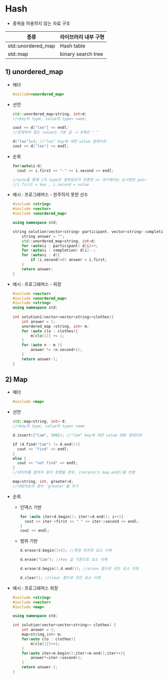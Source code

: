 # Hash

* 중복을 허용하지 않는 자료 구조

| 종류               | 라이브러리 내부 구현 |
| ------------------ | -------------------- |
| std::unordered_map | Hash table           |
| std::map           | binary search tree   |



## 1) unordered_map

* 헤더

  ```c++
  #include<unordered_map>
  ```

* 선언

  ```c++
  std::unordered_map<string, int>d;
  //<key의 type, value의 type> name;
  
  cout << d["leo"] << endl; 
  //존재하지 않는 value는 기본 값 -> 0혹은 " "
  
  d["leo"]=3; //"leo" key에 대한 value 업데이트
  cout << d["leo"] << endl;
  ```

* 순회

  ```c++
  for(auto&i:d)
    cout << i.first << "-" << i.second << endl;
  
  //auto를 통해 i의 type은 컴파일러가 추론한 => 여기에서는 순서쌍인 pair
  //i.first = key , i.second = value
  ```

* 예시 : 프로그래머스 - 완주하지 못한 선수

  ```c++
  #include <string>
  #include <vector>
  #include <unordered_map>
  
  using namespace std;
  
  string solution(vector<string> participant, vector<string> completion) {
      string answer = "";
      std::unordered_map<string, int>d;
      for (auto&i : participant) d[i]++;
      for (auto&i : completion) d[i]--;
      for (auto&i : d){
          if (i.second!=0) answer = i.first;
      }
      return answer;
  }
  ```

* 예시 : 프로그래머스 - 위장

  ```c++
  #include <vector>
  #include <unordered_map>
  #include <string>
  using namespace std;
   
  int solution1(vector<vector<string>>clothes){
      int answer = 1;
      unordered_map <string, int> m;
      for (auto clo : clothes){
          m[clo[1]] += 1;
      }
      for (auto n : m ){
          answer *= (n.second+1);
      }
      return answer-1;
  }
  ```

  

## 2) Map

* 헤더

  ```c++
  #include <map>
  ```

* 선언

  ```c++
  std::map<string, int> d;
  //<key의 type, value의 type> name
  
  d.insert({"Cam", 300}); //"Cam" key에 대한 value 300 업데이트
  
  if (d.find("Cam") != d.end()){
    cout << "find" << endl;
  }
  else {
    cout << "not find" << endl;
  }
  //데이터를 끝까지 찾지 못했을 경우, iterator는 map.end()를 반환
  
  map<string, int, greater>d;
  //내림차순의 경우 'greater'를 추가
  ```

* 순회

  * 인덱스 기반

    ```c++
    for (auto iter=d.begin(); iter!=d.end(); i++){
      cout << iter->first << " " << iter->second << endl;
    }
    cout << endl;
    ```

  * 범위 기반

    ```c++
    d.erase(d.begin()+2); //특정 위치의 요소 삭제
    
    d.erase("Cam"); //key 값 기준으로 요소 삭제
    
    d.erase(d.begin(),d.end()); //erase 함수로 모든 요소 삭제
    
    d.clear(); //clear 함수로 모든 요소 삭제
    ```

* 예시 : 프로그래머스 위장

  ```c++
  #include <string>
  #include <vector>
  #include <map>
  
  using namespace std;
  
  int solution(vector<vector<string>> clothes) {
      int answer = 1;
      map<string,int> m;
      for(auto clo : clothes){
          m[clo[1]]+=1;
      }
      for(auto iter=m.begin();iter!=m.end();iter++){
          answer*=iter->second+1;
      }
      return answer-1;
  }
  ```

  